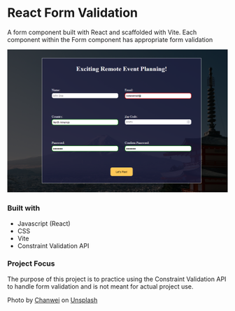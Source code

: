 # React Form Validation
A form component built with React and scaffolded with Vite. Each component within the Form component has appropriate form validation

![](./src/images/form-screenshot.png)

### Built with
- Javascript (React)
- CSS
- Vite
- Constraint Validation API


### Project Focus
The purpose of this project is to practice using the Constraint Validation API to handle form validation and is not meant for actual project use. 

Photo by <a href="https://unsplash.com/@chanwei_snap?utm_source=unsplash&utm_medium=referral&utm_content=creditCopyText">Chanwei</a> on <a href="https://unsplash.com/photos/EylXr_kvBFU?utm_source=unsplash&utm_medium=referral&utm_content=creditCopyText">Unsplash</a>
  
